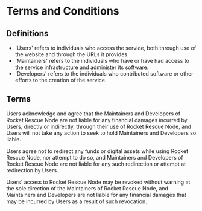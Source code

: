 # Terms and Conditions

## Definitions

- 'Users' refers to individuals who access the service, both through use of the website and through the URLs it provides.
- 'Maintainers' refers to the individuals who have or have had access to the service infrastructure and administer its software.
- 'Developers' refers to the individuals who contributed software or other efforts to the creation of the service.

## Terms
Users acknowledge and agree that the Maintainers and Developers of Rocket Rescue Node are not liable for any financial damages incurred by Users, directly or indirectly, through their use of Rocket Rescue Node, and Users will not take any action to seek to hold Maintainers and Developers so liable.

Users agree not to redirect any funds or digital assets while using Rocket Rescue Node, nor attempt to do so, and Maintainers and Developers of Rocket Rescue Node are not liable for any such redirection or attempt at redirection by Users.

Users' access to Rocket Rescue Node may be revoked without warning at the sole direction of the Maintainers of Rocket Rescue Node, and Maintainers and Developers are not liable for any financial damages that may be incurred by Users as a result of such revocation.
